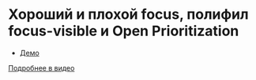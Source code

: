 # Хороший и плохой focus, полифил focus-visible и Open Prioritization

- [Демо](https://pepelsbey.github.io/playground/31/dist/)

[Подробнее в видео](https://youtu.be/EHg7DeciuW8)
